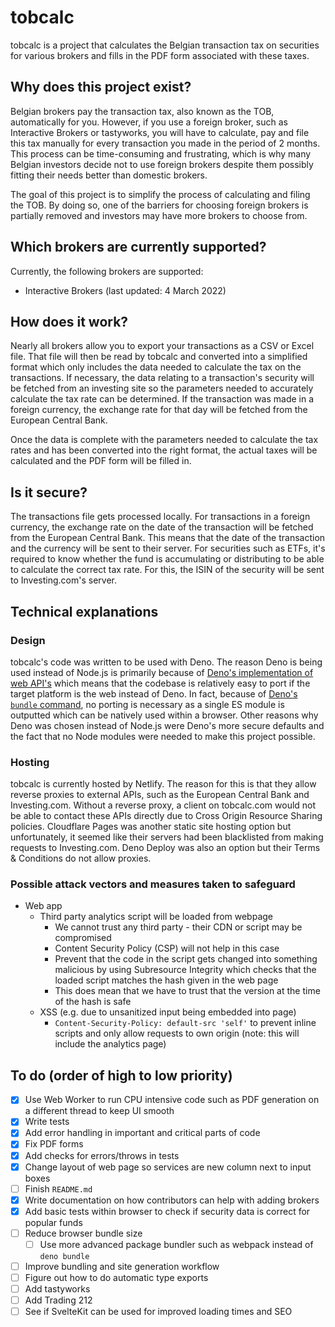 # tobcalc

tobcalc is a project that calculates the Belgian transaction tax on securities for various brokers and fills in the PDF form associated with these taxes.

## Why does this project exist?

Belgian brokers pay the transaction tax, also known as the TOB, automatically for you. However, if you use a foreign broker, such as Interactive Brokers or tastyworks, you will have to calculate, pay and file this tax manually for every transaction you made in the period of 2 months. This process can be time-consuming and frustrating, which is why many Belgian investors decide not to use foreign brokers despite them possibly fitting their needs better than domestic brokers. 

The goal of this project is to simplify the process of calculating and filing the TOB. By doing so, one of the barriers for choosing foreign brokers is partially removed and investors may have more brokers to choose from.

## Which brokers are currently supported?

Currently, the following brokers are supported:
- Interactive Brokers (last updated: 4 March 2022)

## How does it work?

Nearly all brokers allow you to export your transactions as a CSV or Excel file. That file will then be read by tobcalc and converted into a simplified format which only includes the data needed to calculate the tax on the transactions. If necessary, the data relating to a transaction's security will be fetched from an investing site so the parameters needed to accurately calculate the tax rate can be determined. If the transaction was made in a foreign currency, the exchange rate for that day will be fetched from the European Central Bank.

Once the data is complete with the parameters needed to calculate the tax rates and has been converted into the right format, the actual taxes will be calculated and the PDF form will be filled in. 

## Is it secure?

The transactions file gets processed locally. For transactions in a foreign currency, the exchange rate on the date of the transaction will be fetched from the European Central Bank. This means that the date of the transaction and the currency will be sent to their server. For securities such as ETFs, it's required to know whether the fund is accumulating or distributing to be able to calculate the correct tax rate. For this, the ISIN of the security will be sent to Investing.com's server.

## Technical explanations

### Design

tobcalc's code was written to be used with Deno. The reason Deno is being used instead of Node.js is primarily because of [Deno's implementation of web API's](https://deno.land/manual@v1.8.3/runtime/web_platform_apis) which means that the codebase is relatively easy to port if the target platform is the web instead of Deno. In fact, because of [Deno's `bundle` command](https://deno.land/manual/tools/bundler), no porting is necessary as a single ES module is outputted which can be natively used within a browser. Other reasons why Deno was chosen instead of Node.js were Deno's more secure defaults and the fact that no Node modules were needed to make this project possible.

### Hosting

tobcalc is currently hosted by Netlify. The reason for this is that they allow reverse proxies to external APIs, such as the European Central Bank and Investing.com. Without a reverse proxy, a client on tobcalc.com would not be able to contact these APIs directly due to Cross Origin Resource Sharing policies. Cloudflare Pages was another static site hosting option but unfortunately, it seemed like their servers had been blacklisted from making requests to Investing.com. Deno Deploy was also an option but their Terms & Conditions do not allow proxies.

### Possible attack vectors and measures taken to safeguard

- Web app
  - Third party analytics script will be loaded from webpage
    - We cannot trust any third party - their CDN or script may be compromised
    - Content Security Policy (CSP) will not help in this case
    - Prevent that the code in the script gets changed into something malicious by using Subresource Integrity which checks that the loaded script matches the hash given in the web page
    - This does mean that we have to trust that the version at the time of the hash is safe
  - XSS (e.g. due to unsanitized input being embedded into page)
    - `Content-Security-Policy: default-src 'self'` to prevent inline scripts and only allow requests to own origin (note: this will include the analytics page)


## To do (order of high to low priority)

- [x] Use Web Worker to run CPU intensive code such as PDF generation on a different thread to keep UI smooth
- [x] Write tests
- [x] Add error handling in important and critical parts of code
- [x] Fix PDF forms
- [x] Add checks for errors/throws in tests
- [x] Change layout of web page so services are new column next to input boxes
- [ ] Finish `README.md`
- [x] Write documentation on how contributors can help with adding brokers
- [x] Add basic tests within browser to check if security data is correct for popular funds
- [ ] Reduce browser bundle size
  - [ ] Use more advanced package bundler such as webpack instead of `deno bundle`
- [ ] Improve bundling and site generation workflow
- [ ] Figure out how to do automatic type exports
- [ ] Add tastyworks
- [ ] Add Trading 212
- [ ] See if SvelteKit can be used for improved loading times and SEO
